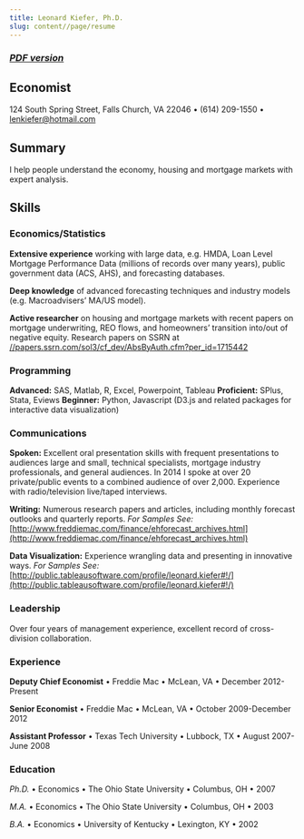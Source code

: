 ```yaml
---
title: Leonard Kiefer, Ph.D.
slug: content//page/resume
---
```

### [*PDF version*](lenkiefer_resume.pdf)

## Economist

124 South Spring Street, Falls Church, VA 22046 • (614) 209-1550 • lenkiefer@hotmail.com

## Summary

I help people understand the economy, housing and mortgage markets with expert analysis.

## Skills	

### Economics/Statistics

**Extensive experience** working with large data, e.g. HMDA, Loan Level Mortgage Performance Data (millions of records over many years), public government data (ACS, AHS), and forecasting databases.

**Deep knowledge** of advanced forecasting techniques and industry models (e.g. Macroadvisers’ MA/US model).	

**Active researcher** on housing and mortgage markets with recent papers on mortgage underwriting, REO flows, and homeowners’ transition into/out of negative equity.
<span class="icon-scholar"></span> Research papers on SSRN at [//papers.ssrn.com/sol3/cf_dev/AbsByAuth.cfm?per_id=1715442](//papers.ssrn.com/sol3/cf_dev/AbsByAuth.cfm?per_id=1715442)

### Programming 

**Advanced:** SAS, Matlab, R, Excel, Powerpoint, Tableau
**Proficient:** SPlus, Stata, Eviews
**Beginner:** Python, Javascript (D3.js and related packages for interactive data visualization)

### Communications
**Spoken:**  Excellent oral presentation skills with frequent presentations to audiences large and small, technical specialists, mortgage industry professionals, and general audiences.  In 2014 I spoke at over 20 private/public events to a combined audience of over 2,000.  Experience with radio/television live/taped interviews.

**Writing:** Numerous research papers and articles, including monthly forecast outlooks and quarterly reports.
  *For Samples See:* 
  		<span class="icon-scholar"></span> 	[http://www.freddiemac.com/finance/ehforecast_archives.html](http://www.freddiemac.com/finance/ehforecast_archives.html) 

**Data Visualization:**  Experience wrangling data and presenting in innovative ways.
   *For Samples See:* 
   		<span class="icon-dataviz"> [http://public.tableausoftware.com/profile/leonard.kiefer#!/](http://public.tableausoftware.com/profile/leonard.kiefer#!/) </span>

### Leadership
Over four years of management experience, excellent record of cross-division collaboration.

### Experience
**Deputy Chief Economist** • Freddie Mac • McLean, VA • December 2012-Present

**Senior Economist** • Freddie Mac • McLean, VA • October 2009-December 2012

**Assistant Professor** • Texas Tech University • Lubbock, TX • August 2007-June 2008

### Education
*Ph.D.* • Economics • The Ohio State University • Columbus, OH • 2007

*M.A.* • Economics • The Ohio State University • Columbus, OH • 2003

*B.A.* • Economics • University of Kentucky • Lexington, KY • 2002
